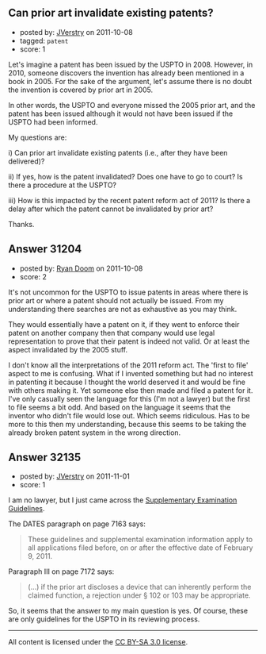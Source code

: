 ## Can prior art invalidate existing patents?

- posted by: [JVerstry](https://stackexchange.com/users/-1/10412-jverstry) on 2011-10-08
- tagged: `patent`
- score: 1

Let's imagine a patent has been issued by the USPTO in 2008. However, in 2010, someone discovers the invention has already been mentioned in a book in 2005. For the sake of the argument, let's assume there is no doubt the invention is covered by prior art in 2005.

In other words, the USPTO and everyone missed the 2005 prior art, and the patent has been issued although it would not have been issued if the USPTO had been informed.

My questions are:

i) Can prior art invalidate existing patents (i.e., after they have been delivered)?

ii) If yes, how is the patent invalidated? Does one have to go to court? Is there a procedure at the USPTO?

iii) How is this impacted by the recent patent reform act of 2011? Is there a delay after which the patent cannot be invalidated by prior art?

Thanks.


## Answer 31204

- posted by: [Ryan Doom](https://stackexchange.com/users/-1/5655-ryan-doom) on 2011-10-08
- score: 2

It's not uncommon for the USPTO to issue patents in areas where there is prior art or where a patent should not actually be issued. From my understanding there searches are not as exhaustive as you may think.

They would essentially have a patent on it, if they went to enforce their patent on another company then that company would use legal representation to prove that their patent is indeed not valid. Or at least the aspect invalidated by the 2005 stuff.

I don't know all the interpretations of the 2011 reform act. The 'first to file' aspect to me is confusing. What if I invented something but had no interest in patenting it because I thought the world deserved it and would be fine with others making it. Yet someone else then made and filed a patent for it. I've only casually seen the language for this (I'm not a lawyer) but the first to file seems a bit odd.  And based on the language it seems that the inventor who didn't file would lose out. Which seems ridiculous. Has to be more to this then my understanding, because this seems to be taking the already broken patent system in the wrong direction.




## Answer 32135

- posted by: [JVerstry](https://stackexchange.com/users/-1/10412-jverstry) on 2011-11-01
- score: 1

<p>I am no lawyer, but I just came across the <a href="http://edocket.access.gpo.gov/2011/pdf/2011-2841.pdf" rel="nofollow">Supplementary Examination Guidelines</a>.</p>

<p>The DATES paragraph on page 7163 says: </p>

<blockquote>
  <p>These guidelines and supplemental examination information apply to all
  applications filed before, on or after the effective date of February
  9, 2011.</p>
</blockquote>

<p>Paragraph III on page 7172 says: </p>

<blockquote>
  <p>(...) if the prior art discloses a device that can inherently perform
  the claimed function, a rejection under § 102 or 103 may be
  appropriate.</p>
</blockquote>

<p>So, it seems that the answer to my main question is yes. Of course, these are only guidelines for the USPTO in its reviewing process. </p>




---

All content is licensed under the [CC BY-SA 3.0 license](https://creativecommons.org/licenses/by-sa/3.0/).
